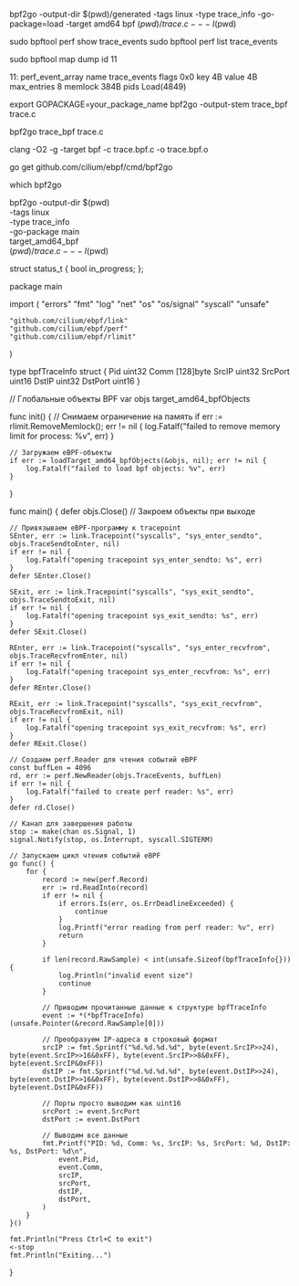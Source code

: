 bpf2go -output-dir $(pwd)/generated -tags linux -type trace_info -go-package=load -target amd64 bpf $(pwd)/trace.c -- -I$(pwd)


sudo bpftool perf show  trace_events
sudo bpftool perf list  trace_events

sudo bpftool map dump id 11




11: perf_event_array  name trace_events  flags 0x0
        key 4B  value 4B  max_entries 8  memlock 384B
        pids Load(4849)


export GOPACKAGE=your_package_name
bpf2go -output-stem trace_bpf trace.c

bpf2go trace_bpf trace.c



clang -O2 -g -target bpf -c trace.bpf.c -o trace.bpf.o

go get github.com/cilium/ebpf/cmd/bpf2go

which bpf2go


bpf2go -output-dir $(pwd) \
  -tags linux \
  -type trace_info \
  -go-package main \
  target_amd64_bpf \
  $(pwd)/trace.c -- -I$(pwd)


  struct status_t {
    bool in_progress;
};



package main

import (
	"errors"
	"fmt"
	"log"
	"net"
	"os"
	"os/signal"
	"syscall"
	"unsafe"

	"github.com/cilium/ebpf/link"
	"github.com/cilium/ebpf/perf"
	"github.com/cilium/ebpf/rlimit"
)

type bpfTraceInfo struct {
	Pid     uint32
	Comm    [128]byte
	SrcIP   uint32
	SrcPort uint16
	DstIP   uint32
	DstPort uint16
}

// Глобальные объекты BPF
var objs target_amd64_bpfObjects

func init() {
	// Снимаем ограничение на память
	if err := rlimit.RemoveMemlock(); err != nil {
		log.Fatalf("failed to remove memory limit for process: %v", err)
	}

	// Загружаем eBPF-объекты
	if err := loadTarget_amd64_bpfObjects(&objs, nil); err != nil {
		log.Fatalf("failed to load bpf objects: %v", err)
	}
}

func main() {
	defer objs.Close() // Закроем объекты при выходе

	// Привязываем eBPF-программу к tracepoint
	SEnter, err := link.Tracepoint("syscalls", "sys_enter_sendto", objs.TraceSendtoEnter, nil)
	if err != nil {
		log.Fatalf("opening tracepoint sys_enter_sendto: %s", err)
	}
	defer SEnter.Close()

	SExit, err := link.Tracepoint("syscalls", "sys_exit_sendto", objs.TraceSendtoExit, nil)
	if err != nil {
		log.Fatalf("opening tracepoint sys_exit_sendto: %s", err)
	}
	defer SExit.Close()

	REnter, err := link.Tracepoint("syscalls", "sys_enter_recvfrom", objs.TraceRecvfromEnter, nil)
	if err != nil {
		log.Fatalf("opening tracepoint sys_enter_recvfrom: %s", err)
	}
	defer REnter.Close()

	RExit, err := link.Tracepoint("syscalls", "sys_exit_recvfrom", objs.TraceRecvfromExit, nil)
	if err != nil {
		log.Fatalf("opening tracepoint sys_exit_recvfrom: %s", err)
	}
	defer RExit.Close()

	// Создаем perf.Reader для чтения событий eBPF
	const buffLen = 4096
	rd, err := perf.NewReader(objs.TraceEvents, buffLen)
	if err != nil {
		log.Fatalf("failed to create perf reader: %s", err)
	}
	defer rd.Close()

	// Канал для завершения работы
	stop := make(chan os.Signal, 1)
	signal.Notify(stop, os.Interrupt, syscall.SIGTERM)

	// Запускаем цикл чтения событий eBPF
	go func() {
		for {
			record := new(perf.Record)
			err := rd.ReadInto(record)
			if err != nil {
				if errors.Is(err, os.ErrDeadlineExceeded) {
					continue
				}
				log.Printf("error reading from perf reader: %v", err)
				return
			}

			if len(record.RawSample) < int(unsafe.Sizeof(bpfTraceInfo{})) {
				log.Println("invalid event size")
				continue
			}

			// Приводим прочитанные данные к структуре bpfTraceInfo
			event := *(*bpfTraceInfo)(unsafe.Pointer(&record.RawSample[0]))

			// Преобразуем IP-адреса в строковый формат
			srcIP := fmt.Sprintf("%d.%d.%d.%d", byte(event.SrcIP>>24), byte(event.SrcIP>>16&0xFF), byte(event.SrcIP>>8&0xFF), byte(event.SrcIP&0xFF))
			dstIP := fmt.Sprintf("%d.%d.%d.%d", byte(event.DstIP>>24), byte(event.DstIP>>16&0xFF), byte(event.DstIP>>8&0xFF), byte(event.DstIP&0xFF))

			// Порты просто выводим как uint16
			srcPort := event.SrcPort
			dstPort := event.DstPort

			// Выводим все данные
			fmt.Printf("PID: %d, Comm: %s, SrcIP: %s, SrcPort: %d, DstIP: %s, DstPort: %d\n",
				event.Pid,
				event.Comm,
				srcIP,
				srcPort,
				dstIP,
				dstPort,
			)
		}
	}()

	fmt.Println("Press Ctrl+C to exit")
	<-stop
	fmt.Println("Exiting...")
}
